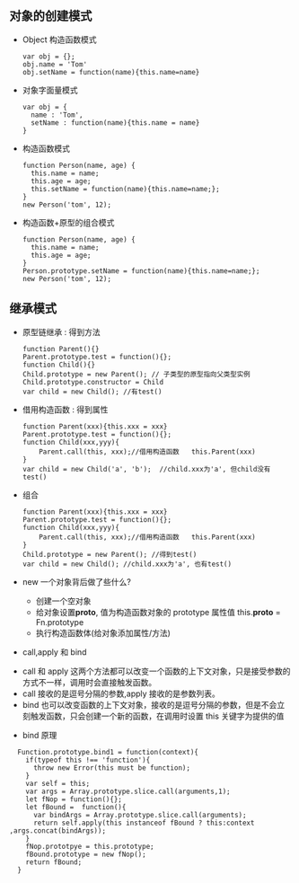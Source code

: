 ## 对象的创建模式

- Object 构造函数模式
  ```
  var obj = {};
  obj.name = 'Tom'
  obj.setName = function(name){this.name=name}
  ```
- 对象字面量模式
  ```
  var obj = {
    name : 'Tom',
    setName : function(name){this.name = name}
  }
  ```
- 构造函数模式
  ```
  function Person(name, age) {
    this.name = name;
    this.age = age;
    this.setName = function(name){this.name=name;};
  }
  new Person('tom', 12);
  ```
- 构造函数+原型的组合模式

  ```
  function Person(name, age) {
    this.name = name;
    this.age = age;
  }
  Person.prototype.setName = function(name){this.name=name;};
  new Person('tom', 12);
  ```

## 继承模式

- 原型链继承 : 得到方法
  ```
  function Parent(){}
  Parent.prototype.test = function(){};
  function Child(){}
  Child.prototype = new Parent(); // 子类型的原型指向父类型实例
  Child.prototype.constructor = Child
  var child = new Child(); //有test()
  ```
- 借用构造函数 : 得到属性
  ```
  function Parent(xxx){this.xxx = xxx}
  Parent.prototype.test = function(){};
  function Child(xxx,yyy){
      Parent.call(this, xxx);//借用构造函数   this.Parent(xxx)
  }
  var child = new Child('a', 'b');  //child.xxx为'a', 但child没有test()
  ```
- 组合
  ```
  function Parent(xxx){this.xxx = xxx}
  Parent.prototype.test = function(){};
  function Child(xxx,yyy){
      Parent.call(this, xxx);//借用构造函数   this.Parent(xxx)
  }
  Child.prototype = new Parent(); //得到test()
  var child = new Child(); //child.xxx为'a', 也有test()
  ```
- new 一个对象背后做了些什么?

  - 创建一个空对象
  - 给对象设置**proto**, 值为构造函数对象的 prototype 属性值 this.**proto** = Fn.prototype
  - 执行构造函数体(给对象添加属性/方法)

- call,apply 和 bind

* call 和 apply 这两个方法都可以改变一个函数的上下文对象，只是接受参数的方式不一样，调用时会直接触发函数。
* call 接收的是逗号分隔的参数,apply 接收的是参数列表。
* bind 也可以改变函数的上下文对象，接收的是逗号分隔的参数，但是不会立刻触发函数，只会创建一个新的函数，在调用时设置 this 关键字为提供的值

- bind 原理

```
  Function.prototype.bind1 = function(context){
    if(typeof this !== 'function'){
      throw new Error(this must be function);
    }
    var self = this;
    var args = Array.prototype.slice.call(arguments,1);
    let fNop = function(){};
    let fBound =  function(){
      var bindArgs = Array.prototype.slice.call(arguments);
      return self.apply(this instanceof fBound ? this:context ,args.concat(bindArgs));
    }
    fNop.prototpye = this.prototype;
    fBound.prototype = new fNop();
    return fBound;
  }

```
